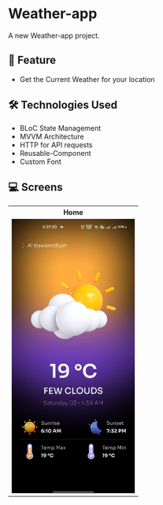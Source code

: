 # Weather-app

A new Weather-app project.

## 🚀 Feature

- Get the Current Weather for your location

## 🛠️ Technologies Used

- BLoC State Management
- MVVM Architecture
- HTTP for API requests
- Reusable-Component
- Custom Font

## 💻 Screens
<table>
  <tr>
    <th>Home</th>
  </tr>
  <tr>
    <td><img src="https://github.com/ahmedasaber/Weather_app/blob/master/assets/WhatsApp%20Image%202025-05-03%20at%2005.00.31_feab1fcb.jpg" width="250"/></td>
  </tr>
</table>
